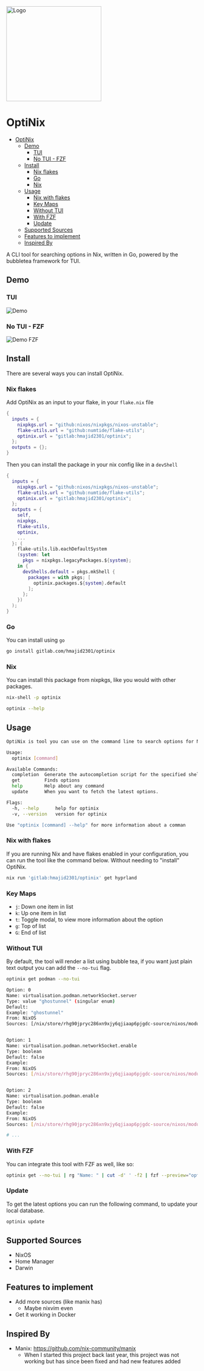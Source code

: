 
<img src="docs/logo.png" alt="Logo" width="250">

# OptiNix

<!--toc:start-->
- [OptiNix](#optinix)
  - [Demo](#demo)
    - [TUI](#tui)
    - [No TUI - FZF](#no-tui-fzf)
  - [Install](#install)
    - [Nix flakes](#nix-flakes)
    - [Go](#go)
    - [Nix](#nix)
  - [Usage](#usage)
    - [Nix with flakes](#nix-with-flakes)
    - [Key Maps](#key-maps)
    - [Without TUI](#without-tui)
    - [With FZF](#with-fzf)
    - [Update](#update)
  - [Supported Sources](#supported-sources)
  - [Features to implement](#features-to-implement)
  - [Inspired By](#inspired-by)
<!--toc:end-->

A CLI tool for searching options in Nix, written in Go, powered by the bubbletea framework for TUI.

## Demo

### TUI

![Demo](docs/demo.gif)

### No TUI - FZF

![Demo FZF](docs/demo-no-tui.gif)

## Install

There are several ways you can install OptiNix.

### Nix flakes

Add OptiNix as an input to your flake, in your `flake.nix` file

```nix
{
  inputs = {
    nixpkgs.url = "github:nixos/nixpkgs/nixos-unstable";
    flake-utils.url = "github:numtide/flake-utils";
    optinix.url = "gitlab:hmajid2301/optinix";
  };
  outputs = {};
}
```

Then you can install the package in your nix config like in a `devShell`

```nix
{
  inputs = {
    nixpkgs.url = "github:nixos/nixpkgs/nixos-unstable";
    flake-utils.url = "github:numtide/flake-utils";
    optinix.url = "gitlab:hmajid2301/optinix";
  };
  outputs = {
    self,
    nixpkgs,
    flake-utils,
    optinix,
    ...
  }: (
    flake-utils.lib.eachDefaultSystem
    (system: let
      pkgs = nixpkgs.legacyPackages.${system};
    in {
      devShells.default = pkgs.mkShell {
        packages = with pkgs; [
          optinix.packages.${system}.default
        ];
      };
    })
  );
}
```


### Go

You can install using `go`

```bash
go install gitlab.com/hmajid2301/optinix
```

### Nix
You can install this package from nixpkgs, like you would with other packages.

```bash
nix-shell -p optinix

optinix --help
```


## Usage

```bash
OptiNix is tool you can use on the command line to search options for NixOS, home-manager and Darwin.

Usage:
  optinix [command]

Available Commands:
  completion  Generate the autocompletion script for the specified shell
  get         Finds options
  help        Help about any command
  update      When you want to fetch the latest options.

Flags:
  -h, --help      help for optinix
  -v, --version   version for optinix

Use "optinix [command] --help" for more information about a comman
```
### Nix with flakes

If you are running Nix and have flakes enabled in your configuration, you can run the tool like the command below. Without needing to "install" OptiNix.

```bash
nix run 'gitlab:hmajid2301/optinix' get hyprland
```

### Key Maps

- `j`: Down one item in list
- `k`: Up one item in list
- `t`: Toggle modal, to view more information about the option
- `g`: Top of list
- `G`: End of list

### Without TUI

By default, the tool will render a list using bubble tea, if you want just plain text output you can add the `--no-tui` flag.

```bash
optinix get podman --no-tui

Option: 0
Name: virtualisation.podman.networkSocket.server
Type: value "ghostunnel" (singular enum)
Default:
Example: "ghostunnel"
From: NixOS
Sources: [/nix/store/rhg90jpryc286xn9xjy6qjiaap6pjgdc-source/nixos/modules/virtualisation/podman/network-socket-ghostunnel.nix /nix/store/rhg90jpryc286xn9xjy6qjiaap6pjgdc-source/nixos/modules/virtualisation/podman/network-socket.nix]


Option: 1
Name: virtualisation.podman.networkSocket.enable
Type: boolean
Default: false
Example:
From: NixOS
Sources: [/nix/store/rhg90jpryc286xn9xjy6qjiaap6pjgdc-source/nixos/modules/virtualisation/podman/network-socket.nix]


Option: 2
Name: virtualisation.podman.enable
Type: boolean
Default: false
Example:
From: NixOS
Sources: [/nix/store/rhg90jpryc286xn9xjy6qjiaap6pjgdc-source/nixos/modules/virtualisation/podman/default.nix]

# ...
```

### With FZF
You can integrate this tool with FZF as well, like so:

```bash
optinix get --no-tui | rg "Name: " | cut -d' ' -f2 | fzf --preview="optinix get --no-tui '{}'"
```

### Update

To get the latest options you can run the following command, to update your local database.

```bash
optinix update
```

## Supported Sources

- NixOS
- Home Manager
- Darwin


## Features to implement

- Add more sources (like manix has)
  - Maybe nixvim even
- Get it working in Docker

## Inspired By
- Manix: https://github.com/nix-community/manix
  - When I started this project back last year, this project was not working but has since been fixed and had new features added
